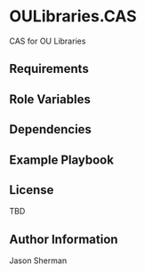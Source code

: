 OULibraries.CAS
=========

CAS for OU Libraries

Requirements
------------


Role Variables
--------------


Dependencies
------------


Example Playbook
----------------


License
-------

TBD

Author Information
------------------

Jason Sherman
